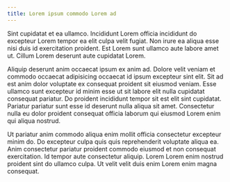 ```yaml
---
title: Lorem ipsum commodo Lorem ad
---
```


Sint cupidatat et ea ullamco. Incididunt Lorem officia incididunt do excepteur Lorem tempor ea elit culpa velit fugiat. Non irure ea aliqua esse nisi duis id exercitation proident. Est Lorem sunt ullamco aute labore amet ut. Cillum Lorem deserunt aute cupidatat Lorem.

Aliquip deserunt anim occaecat ipsum ex anim ad. Dolore velit veniam et commodo occaecat adipisicing occaecat id ipsum excepteur sint elit. Sit ad est anim dolor voluptate ex consequat proident sit eiusmod veniam. Esse ullamco sunt excepteur id minim esse ut sit labore elit nulla cupidatat consequat pariatur. Do proident incididunt tempor sit est elit sint cupidatat. Pariatur pariatur sunt esse id deserunt nulla aliqua sit amet. Consectetur nulla eu dolor proident consequat officia laborum qui eiusmod Lorem enim qui aliqua nostrud.

Ut pariatur anim commodo aliqua enim mollit officia consectetur excepteur minim do. Do excepteur culpa quis quis reprehenderit voluptate aliqua ea. Anim consectetur pariatur proident commodo eiusmod et non consequat exercitation. Id tempor aute consectetur aliquip. Lorem Lorem enim nostrud proident sint do ullamco culpa. Ut velit velit duis enim Lorem enim magna consequat.